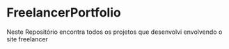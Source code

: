 # FreelancerPortfolio
Neste Repositório encontra todos os projetos que desenvolvi envolvendo o site freelancer
